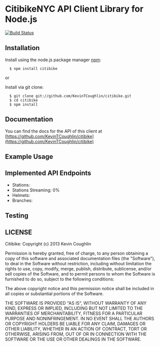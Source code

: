# CitibikeNYC API Client Library for Node.js

[![Build Status](https://travis-ci.org/KevinTCoughlin/citibike.png)](https://travis-ci.org/KevinTCoughlin/citibike)

## Installation

  Install using the node.js package manager [npm](http://npmjs.org/):

      $ npm install citibike

  or

  Install via git clone:

      $ git clone git://github.com/KevinTCoughlin/citibike.git
      $ cd citibike
      $ npm install

## Documentation

You can find the docs for the API of this client at [https://github.com/KevinTCoughlin/citibike](https://github.com/KevinTCoughlin/citibike)

## Example Usage

## Implemented API Endpoints

* Stations:
* Stations Streaming: 0%
* Helmets:
* Branches:

## Testing

## LICENSE

Citibike: Copyright (c) 2013 Kevin Coughlin

Permission is hereby granted, free of charge, to any person obtaining
a copy of this software and associated documentation files (the
"Software"), to deal in the Software without restriction, including
without limitation the rights to use, copy, modify, merge, publish,
distribute, sublicense, and/or sell copies of the Software, and to
permit persons to whom the Software is furnished to do so, subject to
the following conditions:

The above copyright notice and this permission notice shall be
included in all copies or substantial portions of the Software.

THE SOFTWARE IS PROVIDED "AS IS", WITHOUT WARRANTY OF ANY KIND,
EXPRESS OR IMPLIED, INCLUDING BUT NOT LIMITED TO THE WARRANTIES OF
MERCHANTABILITY, FITNESS FOR A PARTICULAR PURPOSE AND
NONINFRINGEMENT. IN NO EVENT SHALL THE AUTHORS OR COPYRIGHT HOLDERS BE
LIABLE FOR ANY CLAIM, DAMAGES OR OTHER LIABILITY, WHETHER IN AN ACTION
OF CONTRACT, TORT OR OTHERWISE, ARISING FROM, OUT OF OR IN CONNECTION
WITH THE SOFTWARE OR THE USE OR OTHER DEALINGS IN THE SOFTWARE.
